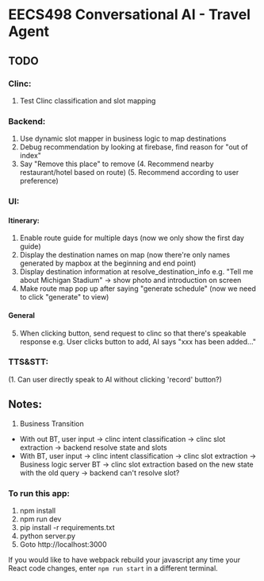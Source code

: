 # EECS498 Conversational AI - Travel Agent

## TODO
### Clinc:
1. Test Clinc classification and slot mapping
### Backend:
1. Use dynamic slot mapper in business logic to map destinations
2. Debug recommendation by looking at firebase, find reason for "out of index"
3. Say "Remove this place" to remove
(4. Recommend nearby restaurant/hotel based on route)
(5. Recommend according to user preference)
### UI:
#### Itinerary:
1. Enable route guide for multiple days (now we only show the first day guide)
2. Display the destination names on map (now there're only names generated by mapbox at the beginning and end point)
3. Display destination information at resolve_destination_info 
   e.g. "Tell me about Michigan Stadium" -> show photo and introduction on screen
4. Make route map pop up after saying "generate schedule" (now we need to click "generate" to view)
#### General
5. When clicking button, send request to clinc so that there's speakable response
   e.g. User clicks button to add, AI says "xxx has been added..."
### TTS&STT:
(1. Can user directly speak to AI without clicking 'record' button?)


## Notes:
1. Business Transition
- With out BT, user input -> clinc intent classification -> clinc slot extraction -> backend resolve state and slots
- With BT, user input -> clinc intent classification -> clinc slot extraction -> Business logic server BT -> clinc slot extraction based on the new state with the old query -> backend can't resolve slot?


### To run this app:
1. npm install
2. npm run dev
3. pip install -r requirements.txt
4. python server.py
5. Goto http://localhost:3000

If you would like to have webpack rebuild your javascript any time your React code changes, enter `npm run start` in a different terminal.
